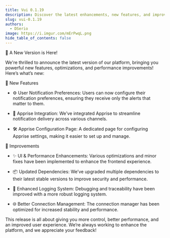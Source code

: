 ```yaml
---
title: Vui 0.1.19
description: Discover the latest enhancements, new features, and improvements in our latest release.
slug: vui-0.1.19
authors:
  - DSerio
image: https://i.imgur.com/mErPwqL.png
hide_table_of_contents: false
---
```


🚀 A New Version is Here!

<!-- truncate -->

We're thrilled to announce the latest version of our platform, bringing you powerful new features, optimizations, and performance improvements! Here’s what’s new:

🚀 New Features

- ⚙️ User Notification Preferences: Users can now configure their notification preferences, ensuring they receive only the alerts that matter to them.

- 🔔 Apprise Integration: We’ve integrated Apprise to streamline notification delivery across various channels.

- 🛠️ Apprise Configuration Page: A dedicated page for configuring Apprise settings, making it easier to set up and manage.

🔧 Improvements

- ✨ UI & Performance Enhancements: Various optimizations and minor fixes have been implemented to enhance the frontend experience.

- 📦 Updated Dependencies: We’ve upgraded multiple dependencies to their latest stable versions to improve security and performance.

- 📜 Enhanced Logging System: Debugging and traceability have been improved with a more robust logging system.

- 🌐 Better Connection Management: The connection manager has been optimized for increased stability and performance.

This release is all about giving you more control, better performance, and an improved user experience. We’re always working to enhance the platform, and we appreciate your feedback!
